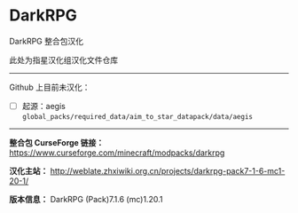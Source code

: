 # DarkRPG
DarkRPG 整合包汉化

此处为指星汉化组汉化文件仓库

---

Github 上目前未汉化：

- [ ] 起源：aegis `global_packs/required_data/aim_to_star_datapack/data/aegis`

---

**整合包 CurseForge 链接：**
https://www.curseforge.com/minecraft/modpacks/darkrpg

**汉化主站：**
http://weblate.zhxiwiki.org.cn/projects/darkrpg-pack7-1-6-mc1-20-1/

**版本信息：**
DarkRPG (Pack)7.1.6 (mc)1.20.1

